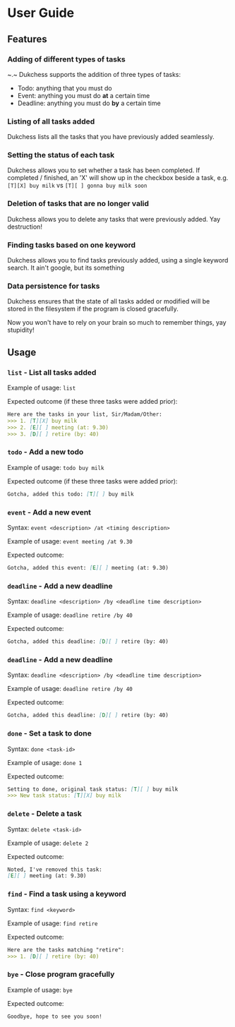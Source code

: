 # User Guide

## Features 

### Adding of different types of tasks
~.~
Dukchess supports the addition of three types of tasks:
- Todo: anything that you must do
- Event: anything you must do **at** a certain time
- Deadline: anything you must do **by** a certain time

### Listing of all tasks added
Dukchess lists all the tasks that you have previously 
added seamlessly.

### Setting the status of each task
Dukchess allows you to set whether a task has been
completed. If completed / finished, an 'X' will show up
in the checkbox beside a task, e.g. `[T][X] buy milk` vs
`[T][ ] gonna buy milk soon`

### Deletion of tasks that are no longer valid
Dukchess allows you to delete any tasks that were
previously added. Yay destruction!

### Finding tasks based on one keyword
Dukchess allows you to find tasks previously added, using
a single keyword search. It ain't google, but its something

### Data persistence for tasks
Dukchess ensures that the state of all tasks added or
modified will be stored in the filesystem if the program
is closed gracefully.

Now you won't have to rely on your brain so much to
remember things, yay stupidity!

## Usage

### `list` - List all tasks added

Example of usage: `list`

Expected outcome (if these three tasks were added prior):

```markdown
Here are the tasks in your list, Sir/Madam/Other:
>>> 1. [T][X] buy milk
>>> 2. [E][ ] meeting (at: 9.30)
>>> 3. [D][ ] retire (by: 40)
```

### `todo` - Add a new todo

Example of usage: `todo buy milk`

Expected outcome (if these three tasks were added prior):

```markdown
Gotcha, added this todo: [T][ ] buy milk
```

### `event` - Add a new event

Syntax: `event <description> /at <timing description>`

Example of usage: `event meeting /at 9.30`

Expected outcome:

```markdown
Gotcha, added this event: [E][ ] meeting (at: 9.30)
```

### `deadline` - Add a new deadline

Syntax: `deadline <description> /by <deadline time description>`

Example of usage: `deadline retire /by 40`

Expected outcome:

```markdown
Gotcha, added this deadline: [D][ ] retire (by: 40)
```

### `deadline` - Add a new deadline

Syntax: `deadline <description> /by <deadline time description>`

Example of usage: `deadline retire /by 40`

Expected outcome:

```markdown
Gotcha, added this deadline: [D][ ] retire (by: 40)
```

### `done` - Set a task to done

Syntax: `done <task-id>`

Example of usage: `done 1`

Expected outcome:

```markdown
Setting to done, original task status: [T][ ] buy milk
>>> New task status: [T][X] buy milk
```

### `delete` - Delete a task

Syntax: `delete <task-id>`

Example of usage: `delete 2`

Expected outcome:

```markdown
Noted, I've removed this task:
[E][ ] meeting (at: 9.30)
```

### `find` - Find a task using a keyword

Syntax: `find <keyword>`

Example of usage: `find retire`

Expected outcome:

```markdown
Here are the tasks matching "retire":
>>> 1. [D][ ] retire (by: 40)
```

### `bye` - Close program gracefully

Example of usage: `bye`

Expected outcome:

```markdown
Goodbye, hope to see you soon!
```